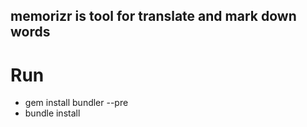 ## memorizr is tool for translate and mark down words

# Run
 * gem install bundler --pre
 * bundle install

